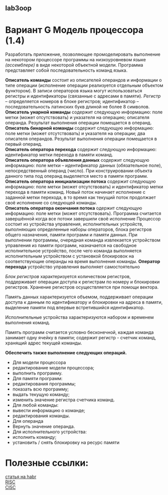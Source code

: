 ## lab3oop
# Вариант G Модель процессора (1.4)
Разработать приложение, позволяющее промоделировать выполнение на некотором процессоре
программы на низкоуровневом языке *(ассемблере)* в виде некоторой объектной модели. Программа представляет собой последовательность команд языка.

**Описатель команды** состоит из описателей
операндов и информации о типе операции (исполнение операции реализуется отдельным объектом функтором). В записи операторов языка могут использоваться регистры и идентификаторы (связанные с
адресами в памяти). *Регистр* – определяется номеров в блоке регистров; идентификатор –
последовательность латинских букв длиной не более 8 символов.  
**Описатель унарной команды** содержит следующую информацию: поле метки (может отсутствовать) и
указателя на операцию; описателя операнда. Результат выполнения операции помещается в операнд.  
**Описатель бинарной команды** содержит следующую информацию: поле метки (может отсутствовать) и
указателя на операции; два описателя операндов. Результат выполнения операции помещается в первый
операнд.  
**Описатель оператора перехода** содержит следующую информацию: идентификатор метки перехода в
памяти команд.  
**Описатель оператора объявления данных** содержит следующую информацию: поле метки –
идентификатор данных (обязательное поле), непосредственный операнд (число). При конструировании
объекта данного типа под операнд выделяется место в памяти программ.  
**Описатель оператора инициализации потока** содержит следующую информацию: поле метки (может
отсутствовать) и идентификатор метки перехода в памяти команд. Новый поток начинает исполнение с
заданной метки перехода, в то время как текущий поток продолжает своё исполнение со следующей
команды.  
**Описатель оператора окончания потока** одержит следующую информацию: поле метки (может
отсутствовать). Программа считается завершённой когда все потоки завершили своё исполнение
Процессор состоит из устройства управления, исполнительных устройств, выполняющих
определенные наборы операторов, блока регистров общего назначения, памяти программ и памяти данных.
При выполнении программы, очередная команда извлекается устройством управления из памяти
программ, назначается на свободное исполнительное устройство, после чего команда выполняется
исполнительным устройством с установкой блокировок на соответствующие операнды на время выполнения
команды. 
**Оператор перехода** устройство управления выполняет самостоятельно

*Блок регистров* характеризуется количеством регистров, поддерживает операции доступа к регистрам
по номеру и блокировки регистров. Хранение регистров осуществляется при помощи вектора.

Память данных характеризуется объемом, поддерживает операции доступа к данным по
идентификатору и блокировки на адреса в памяти, выделение памяти под впервые встретившийся
идентификатор.

Исполнительные устройства характеризуются набором и временем выполнения команд.

Память программ считается условно бесконечной, каждая команда занимает одну ячейку в памяти;
содержит регистр - счетчик команд, хранящий адрес текущей команды.

**Обеспечить также выполнение следующих операций.**
- Для модели процессора
- редактирование модели процессора;
- выполнить программу.
- Для памяти программ: 
- редактирования программы;
- показать всю программу;
- выдать текущую команду;
- изменить значение регистра счетчика команд.
- Для любой команды: 
- вывести информацию о команде;
- редактирования команды.
- Для операнда
- Вернуть значение операнда.
- Для исполнительного устройства: 
- исполнить команду;
- установить / снять блокировку на ресурс памяти

# Полезные ссылки:
[статья на habr](https://habr.com/ru/articles/430680/)  
[RISC](https://ru.wikipedia.org/wiki/RISC)  
[CISC](https://ru.wikipedia.org/wiki/CISC)  

